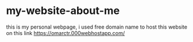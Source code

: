 # my-website-about-me
this is my personal webpage, i used free domain name to host this website on this link https://omarctr.000webhostapp.com/
